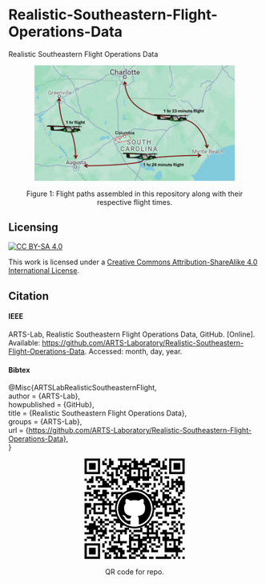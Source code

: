 # Realistic-Southeastern-Flight-Operations-Data
Realistic Southeastern Flight Operations Data


<p align="center">
<img src="media/routes.png" alt="drawing" width="400"/>
</p>
<p align="center">
Figure 1: Flight paths assembled in this repository along with their respective flight times.
</p>




## Licensing

[![CC BY-SA 4.0][cc-by-sa-shield]][cc-by-sa]

This work is licensed under a
[Creative Commons Attribution-ShareAlike 4.0 International License][cc-by-sa].

[cc-by-sa]: http://creativecommons.org/licenses/by-sa/4.0/
[cc-by-sa-image]: https://licensebuttons.net/l/by-sa/4.0/88x31.png
[cc-by-sa-shield]: https://img.shields.io/badge/License-CC%20BY--SA%204.0-lightgrey.svg


## Citation

#### IEEE
ARTS-Lab, Realistic Southeastern Flight Operations Data, GitHub. [Online]. Available: https://github.com/ARTS-Laboratory/Realistic-Southeastern-Flight-Operations-Data. Accessed: month, day, year.

#### Bibtex

@Misc{ARTSLabRealisticSoutheasternFlight,    
  author = {ARTS-Lab},  
  howpublished = {GitHub},  
  title  = {Realistic Southeastern Flight Operations Data},  
  groups = {ARTS-Lab},    
  url    = {https://github.com/ARTS-Laboratory/Realistic-Southeastern-Flight-Operations-Data},   
}

<p align="center">
<img src="media/QR-code.png" alt="drawing" width="200"/>
</p>
<p align="center">
QR code for repo.
</p>




















